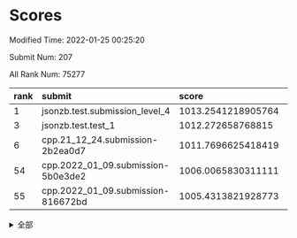 # Scores

Modified Time: 2022-01-25 00:25:20

Submit Num: 207

All Rank Num: 75277

| rank |               submit               |       score        |       sigma        | pk_num |
| :--- | :--------------------------------- | :----------------- | :----------------- | :----- |
| 1    | jsonzb.test.submission_level_4     | 1013.2541218905764 | 0.8207158980289453 | 1458   |
| 3    | jsonzb.test.test_1                 | 1012.272658768815  | 0.8044614959457836 | 1457   |
| 6    | cpp.21_12_24.submission-2b2ea0d7   | 1011.7696625418419 | 0.7982086946437663 | 1457   |
| 54   | cpp.2022_01_09.submission-5b0e3de2 | 1006.0065830311111 | 0.7301280781598959 | 1455   |
| 55   | cpp.2022_01_09.submission-816672bd | 1005.4313821928773 | 0.7167970695191681 | 1454   |


<details>
<summary>全部</summary>

| rank |                 submit                 |       score        |       sigma        | pk_num |
| :--- | :------------------------------------- | :----------------- | :----------------- | :----- |
| 1    | jsonzb.test.submission_level_4         | 1013.2541218905764 | 0.8207158980289453 | 1458   |
| 2    | gobigger.level_3.submission_level_3_1  | 1012.745117742952  | 0.7913603719908882 | 1458   |
| 3    | jsonzb.test.test_1                     | 1012.272658768815  | 0.8044614959457836 | 1457   |
| 4    | gobigger.level_3.submission_level_3_6  | 1012.1732037922307 | 0.8157127668378784 | 1455   |
| 5    | gobigger.level_3.submission_level_3_4  | 1011.9384578879237 | 0.788802798182541  | 1452   |
| 6    | cpp.21_12_24.submission-2b2ea0d7       | 1011.7696625418419 | 0.7982086946437663 | 1457   |
| 7    | gobigger.level_3.submission_level_3_45 | 1011.2405140039987 | 0.7694071101619584 | 1457   |
| 8    | gobigger.level_3.submission_level_3_41 | 1011.2319760563898 | 0.7647451279123131 | 1458   |
| 9    | gobigger.level_3.submission_level_3_2  | 1010.8461030720174 | 0.783944950064175  | 1451   |
| 10   | gobigger.level_3.submission_level_3_38 | 1010.8017103623271 | 0.7970293370229725 | 1451   |
| 11   | gobigger.level_3.submission_level_3_28 | 1010.7596686230307 | 0.7947741056510488 | 1458   |
| 12   | gobigger.level_3.submission_level_3_34 | 1010.6916145109459 | 0.7918117524723218 | 1452   |
| 13   | gobigger.level_3.submission_level_3_36 | 1010.6304591866824 | 0.7637586829199295 | 1455   |
| 14   | gobigger.level_3.submission_level_3_29 | 1010.5497657512304 | 0.7630637830701974 | 1451   |
| 15   | gobigger.level_3.submission_level_3_0  | 1010.4284451010313 | 0.7702964023894456 | 1454   |
| 16   | gobigger.level_3.submission_level_3_46 | 1010.4207692205863 | 0.7444135273847022 | 1452   |
| 17   | gobigger.level_3.submission_level_3_21 | 1010.4000812704465 | 0.7564610554328108 | 1456   |
| 18   | gobigger.level_3.submission_level_3_33 | 1010.3781384962922 | 0.7657341933079089 | 1453   |
| 19   | gobigger.level_3.submission_level_3_44 | 1010.3656355130865 | 0.7481156857266874 | 1454   |
| 20   | gobigger.level_3.submission_level_3_15 | 1010.3504769098807 | 0.7513629975767755 | 1455   |
| 21   | gobigger.level_3.submission_level_3_27 | 1010.2653666999871 | 0.768781893413543  | 1455   |
| 22   | gobigger.level_3.submission_level_3_35 | 1010.2516786517898 | 0.7458229754976765 | 1457   |
| 23   | gobigger.level_3.submission_level_3_12 | 1010.2441071044831 | 0.7581387331120695 | 1452   |
| 24   | gobigger.level_3.submission_level_3_47 | 1010.2233780835695 | 0.7570515599430149 | 1453   |
| 25   | gobigger.level_3.submission_level_3_14 | 1010.1855864333785 | 0.7609526791036747 | 1453   |
| 26   | gobigger.level_3.submission_level_3_37 | 1010.1824311430191 | 0.7531735945599142 | 1452   |
| 27   | gobigger.level_3.submission_level_3_40 | 1010.1263817339818 | 0.7572802844221849 | 1454   |
| 28   | gobigger.level_3.submission_level_3_49 | 1010.1169089986162 | 0.7528879069778194 | 1460   |
| 29   | gobigger.level_3.submission_level_3_5  | 1010.090329749475  | 0.7528348021190852 | 1454   |
| 30   | gobigger.level_3.submission_level_3_8  | 1009.9662520879245 | 0.7403600934647651 | 1450   |
| 31   | gobigger.level_3.submission_level_3_32 | 1009.8429421969723 | 0.7555240926656429 | 1453   |
| 32   | gobigger.level_3.submission_level_3_48 | 1009.7508213690099 | 0.7777067534552363 | 1458   |
| 33   | gobigger.level_3.submission_level_3_26 | 1009.6859346368052 | 0.7524164519417472 | 1450   |
| 34   | gobigger.level_3.submission_level_3_7  | 1009.6676603873304 | 0.7868468343179403 | 1456   |
| 35   | gobigger.level_3.submission_level_3_39 | 1009.619549141442  | 0.7465174491982919 | 1460   |
| 36   | gobigger.level_3.submission_level_3_11 | 1009.604695285388  | 0.771475543757658  | 1457   |
| 37   | gobigger.level_3.submission_level_3_24 | 1009.4920881923518 | 0.7647894103572618 | 1453   |
| 38   | gobigger.level_3.submission_level_3_19 | 1009.4833196006566 | 0.7491762533941894 | 1454   |
| 39   | gobigger.level_3.submission_level_3_13 | 1009.3517084741214 | 0.7543954047376439 | 1458   |
| 40   | gobigger.level_3.submission_level_3_31 | 1009.2367428947741 | 0.7690391500760824 | 1454   |
| 41   | gobigger.level_3.submission_level_3_43 | 1009.2213553247603 | 0.7398611133737205 | 1453   |
| 42   | gobigger.level_3.submission_level_3_17 | 1009.1494493374819 | 0.7469011531414592 | 1453   |
| 43   | gobigger.level_3.submission_level_3_10 | 1009.1302839937058 | 0.7344638005372739 | 1455   |
| 44   | gobigger.level_3.submission_level_3_3  | 1009.0671934185401 | 0.7493555784720659 | 1454   |
| 45   | gobigger.level_3.submission_level_3_16 | 1009.0644409599656 | 0.763379193370044  | 1453   |
| 46   | gobigger.level_3.submission_level_3_30 | 1008.9917844999324 | 0.7478773842765287 | 1459   |
| 47   | gobigger.level_3.submission_level_3_42 | 1008.946725646529  | 0.745655893528854  | 1460   |
| 48   | gobigger.level_3.submission_level_3_23 | 1008.793665726625  | 0.7772770636360146 | 1459   |
| 49   | gobigger.level_3.submission_level_3_9  | 1008.6971265693571 | 0.7446067845683477 | 1451   |
| 50   | gobigger.level_3.submission_level_3_22 | 1008.5085871163146 | 0.7508994929468263 | 1454   |
| 51   | gobigger.level_3.submission_level_3_25 | 1008.3513429602988 | 0.751169268264435  | 1455   |
| 52   | gobigger.level_3.submission_level_3_18 | 1008.0878832533623 | 0.7407642392629497 | 1450   |
| 53   | gobigger.level_3.submission_level_3_20 | 1008.0386875366897 | 0.7620812208493029 | 1454   |
| 54   | cpp.2022_01_09.submission-5b0e3de2     | 1006.0065830311111 | 0.7301280781598959 | 1455   |
| 55   | cpp.2022_01_09.submission-816672bd     | 1005.4313821928773 | 0.7167970695191681 | 1454   |
| 56   | gobigger.level_1.submission_level_1_32 | 1004.7135692408051 | 0.7203770608896377 | 1451   |
| 57   | gobigger.level_1.submission_level_1_10 | 1004.691262785245  | 0.7133342853310015 | 1452   |
| 58   | gobigger.level_1.submission_level_1_35 | 1004.5494977759469 | 0.7265757772170056 | 1454   |
| 59   | gobigger.level_1.submission_level_1_2  | 1004.3365700579856 | 0.7181076629339476 | 1459   |
| 60   | gobigger.level_1.submission_level_1_41 | 1004.1642767846391 | 0.7105958735815575 | 1455   |
| 61   | gobigger.level_1.submission_level_1_23 | 1004.1445217847939 | 0.7278325941509369 | 1456   |
| 62   | gobigger.level_1.submission_level_1_6  | 1004.0981218080688 | 0.720241926100698  | 1456   |
| 63   | gobigger.level_1.submission_level_1_8  | 1003.9979585026517 | 0.7074518570211603 | 1458   |
| 64   | gobigger.level_1.submission_level_1_36 | 1003.9704989440194 | 0.7134332136890068 | 1454   |
| 65   | gobigger.level_1.submission_level_1_42 | 1003.9320029592478 | 0.7224304455475871 | 1454   |
| 66   | gobigger.level_1.submission_level_1_28 | 1003.8669044962227 | 0.7043846815543408 | 1459   |
| 67   | gobigger.level_1.submission_level_1_37 | 1003.8486498982132 | 0.7194038609712248 | 1457   |
| 68   | gobigger.level_1.submission_level_1_20 | 1003.7073179950337 | 0.7180633264585099 | 1448   |
| 69   | gobigger.level_1.submission_level_1_46 | 1003.6862791996234 | 0.7097436519124464 | 1451   |
| 70   | gobigger.level_1.submission_level_1_34 | 1003.5484284329682 | 0.7124042996195509 | 1454   |
| 71   | gobigger.level_1.submission_level_1_43 | 1003.5346795713058 | 0.704413789168937  | 1452   |
| 72   | gobigger.level_1.submission_level_1_15 | 1003.4465777178054 | 0.7193034015457399 | 1456   |
| 73   | gobigger.level_1.submission_level_1_1  | 1003.445557862561  | 0.7111569148988074 | 1456   |
| 74   | gobigger.level_1.submission_level_1_4  | 1003.4426097516102 | 0.7122861887593378 | 1455   |
| 75   | gobigger.level_1.submission_level_1_12 | 1003.4192993653447 | 0.7098053467933636 | 1455   |
| 76   | gobigger.level_1.submission_level_1_19 | 1003.3588620586835 | 0.7221123523617343 | 1461   |
| 77   | gobigger.level_1.submission_level_1_25 | 1003.3210196555401 | 0.7110690323534492 | 1453   |
| 78   | gobigger.level_1.submission_level_1_5  | 1003.3165424673298 | 0.7194884110456096 | 1456   |
| 79   | gobigger.level_1.submission_level_1_45 | 1003.3029703863622 | 0.7206131926099043 | 1457   |
| 80   | gobigger.level_1.submission_level_1_26 | 1003.2956616200137 | 0.7170156555636301 | 1455   |
| 81   | gobigger.level_1.submission_level_1_11 | 1003.2386847253731 | 0.7095131087878079 | 1456   |
| 82   | gobigger.level_1.submission_level_1_7  | 1003.1807526927906 | 0.7189371940152567 | 1451   |
| 83   | gobigger.level_1.submission_level_1_38 | 1003.17611932523   | 0.7241572831059041 | 1459   |
| 84   | gobigger.level_1.submission_level_1_16 | 1003.1124533533374 | 0.7270779399597553 | 1452   |
| 85   | gobigger.level_1.submission_level_1_48 | 1003.0736807830356 | 0.7149526234868092 | 1457   |
| 86   | gobigger.level_1.submission_level_1_18 | 1003.0256882372131 | 0.723339188215563  | 1455   |
| 87   | gobigger.level_1.submission_level_1_29 | 1002.9725728407177 | 0.7170521805642842 | 1455   |
| 88   | gobigger.level_1.submission_level_1_9  | 1002.9676533831456 | 0.7063379782268616 | 1454   |
| 89   | gobigger.level_1.submission_level_1_40 | 1002.9271865697257 | 0.7175152024771181 | 1449   |
| 90   | gobigger.level_1.submission_level_1_17 | 1002.9253514930546 | 0.7233935993786851 | 1452   |
| 91   | gobigger.level_1.submission_level_1_24 | 1002.7043672393388 | 0.7229065397481776 | 1452   |
| 92   | gobigger.level_1.submission_level_1_22 | 1002.6557467896861 | 0.7188538045035585 | 1454   |
| 93   | gobigger.level_1.submission_level_1_13 | 1002.6113616719636 | 0.7198142795116098 | 1454   |
| 94   | gobigger.level_1.submission_level_1_39 | 1002.5285462518036 | 0.7080215738469944 | 1457   |
| 95   | gobigger.level_1.submission_level_1_3  | 1002.3771867798911 | 0.7265489706211935 | 1457   |
| 96   | gobigger.level_1.submission_level_1_14 | 1002.3603991172705 | 0.7071267800104806 | 1456   |
| 97   | gobigger.level_1.submission_level_1_49 | 1002.3400672016813 | 0.7069380778597066 | 1456   |
| 98   | gobigger.level_1.submission_level_1_31 | 1002.30845036515   | 0.7148178551109011 | 1451   |
| 99   | gobigger.level_1.submission_level_1_0  | 1002.2976123709627 | 0.7142491947860236 | 1452   |
| 100  | gobigger.level_1.submission_level_1_47 | 1002.2964953105    | 0.714990230501102  | 1453   |
| 101  | gobigger.level_1.submission_level_1_27 | 1002.2843019379866 | 0.7040750927751965 | 1456   |
| 102  | gobigger.level_1.submission_level_1_30 | 1002.1315285863733 | 0.7093045876318118 | 1451   |
| 103  | gobigger.level_1.submission_level_1_21 | 1002.054444799781  | 0.7166477098265848 | 1450   |
| 104  | gobigger.level_1.submission_level_1_44 | 1002.0134220319322 | 0.7137310920990622 | 1453   |
| 105  | gobigger.level_1.submission_level_1_33 | 1001.5320380924652 | 0.7081882906017658 | 1450   |
| 106  | gobigger.random.submission_random_48   | 997.7435231231158  | 0.71173163782153   | 1453   |
| 107  | gobigger.random.submission_random_19   | 997.445476032623   | 0.7123030657853032 | 1460   |
| 108  | gobigger.random.submission_random_33   | 997.2756907654637  | 0.7071594017694312 | 1455   |
| 109  | gobigger.random.submission_random_1    | 997.0818246595082  | 0.7203967041961143 | 1458   |
| 110  | gobigger.random.submission_random_47   | 997.0185998305116  | 0.7205669936417293 | 1451   |
| 111  | gobigger.random.submission_random_20   | 996.7721036220031  | 0.7047209915198661 | 1450   |
| 112  | gobigger.random.submission_random_8    | 996.7540617843781  | 0.7153709034489671 | 1458   |
| 113  | gobigger.random.submission_random_23   | 996.4957630113382  | 0.719315606502426  | 1452   |
| 114  | gobigger.random.submission_random_14   | 996.4908581481668  | 0.7055167856777909 | 1458   |
| 115  | gobigger.random.submission_random_24   | 996.451738868745   | 0.7100565241156833 | 1450   |
| 116  | gobigger.random.submission_random_44   | 996.439679459754   | 0.7115194030861292 | 1460   |
| 117  | gobigger.random.submission_random_17   | 996.4345681190492  | 0.720436521919966  | 1449   |
| 118  | gobigger.random.submission_random_46   | 996.3804519333873  | 0.7091890505807555 | 1457   |
| 119  | gobigger.random.submission_random_45   | 996.380414261949   | 0.7097895616708009 | 1459   |
| 120  | gobigger.random.submission_random_7    | 996.3781229923245  | 0.716618467049295  | 1452   |
| 121  | gobigger.random.submission_random_13   | 996.3439626777165  | 0.7225692448658231 | 1456   |
| 122  | gobigger.random.submission_random_25   | 996.3295201656584  | 0.7019708044963705 | 1456   |
| 123  | gobigger.random.submission_random_43   | 996.3238463033999  | 0.722287322966314  | 1456   |
| 124  | gobigger.random.submission_random_36   | 996.1499809868284  | 0.713207393263614  | 1454   |
| 125  | gobigger.random.submission_random_5    | 996.1277090914303  | 0.7127732243911102 | 1454   |
| 126  | gobigger.random.submission_random_26   | 996.0556562528155  | 0.7063927571624677 | 1458   |
| 127  | gobigger.random.submission_random_18   | 996.0481004665047  | 0.7179809285578135 | 1456   |
| 128  | gobigger.random.submission_random_40   | 996.0082934639091  | 0.7114437599403778 | 1459   |
| 129  | gobigger.random.submission_random_28   | 995.9728268271915  | 0.7159110737545387 | 1451   |
| 130  | gobigger.random.submission_random_6    | 995.9639703812685  | 0.7121738918699889 | 1454   |
| 131  | gobigger.random.submission_random_30   | 995.8376649745854  | 0.7028798738110423 | 1453   |
| 132  | gobigger.random.submission_random_4    | 995.7943297865983  | 0.715059638301714  | 1458   |
| 133  | gobigger.random.submission_random_42   | 995.7789119228889  | 0.7127486736238616 | 1454   |
| 134  | gobigger.random.submission_random_32   | 995.7309748988741  | 0.715446816915175  | 1453   |
| 135  | gobigger.random.submission_random_27   | 995.6752074796858  | 0.7168554222269773 | 1458   |
| 136  | gobigger.random.submission_random_3    | 995.619621431987   | 0.713061691669827  | 1456   |
| 137  | gobigger.random.submission_random_29   | 995.6098401698293  | 0.7061781490559546 | 1458   |
| 138  | gobigger.random.submission_random_21   | 995.5756340109152  | 0.7161052273415713 | 1449   |
| 139  | gobigger.random.submission_random_22   | 995.5729943433291  | 0.7157826514221399 | 1450   |
| 140  | gobigger.random.submission_random_16   | 995.5518462556465  | 0.719738745793207  | 1456   |
| 141  | gobigger.random.submission_random_39   | 995.520633585246   | 0.7147602378913024 | 1452   |
| 142  | gobigger.random.submission_random_35   | 995.3679196162074  | 0.709702479702396  | 1450   |
| 143  | gobigger.random.submission_random_0    | 995.3142987631597  | 0.7208493375949976 | 1458   |
| 144  | gobigger.random.submission_random_41   | 995.2716105352767  | 0.7038915758166611 | 1455   |
| 145  | gobigger.random.submission_random_31   | 995.2589618558478  | 0.7105669694861685 | 1454   |
| 146  | gobigger.random.submission_random_34   | 995.078255940043   | 0.7097114931857158 | 1455   |
| 147  | gobigger.random.submission_random_37   | 995.0274311068143  | 0.7150075256090399 | 1457   |
| 148  | gobigger.random.submission_random_11   | 994.9440681697442  | 0.7200822650789044 | 1451   |
| 149  | gobigger.random.submission_random_15   | 994.9358586280714  | 0.7178436497457745 | 1452   |
| 150  | gobigger.random.submission_random_49   | 994.9185312043902  | 0.7037473295408398 | 1451   |
| 151  | gobigger.random.submission_random_12   | 994.909512490016   | 0.7074076895677729 | 1453   |
| 152  | gobigger.random.submission_random_38   | 994.8623076731001  | 0.7072873843412207 | 1460   |
| 153  | gobigger.random.submission_random_9    | 994.7666054580844  | 0.7308309164124223 | 1458   |
| 154  | gobigger.random.submission_random_2    | 994.5219518464716  | 0.719387094373211  | 1459   |
| 155  | gobigger.random.submission_random_10   | 994.2967764904562  | 0.7114230357737161 | 1456   |
| 156  | gobigger.level_2.submission_level_2_41 | 993.8488685419769  | 0.7340004256961017 | 1452   |
| 157  | gobigger.level_2.submission_level_2_5  | 993.6751196931893  | 0.7317166045870465 | 1454   |
| 158  | gobigger.level_2.submission_level_2_10 | 993.6257207825421  | 0.7457637473973925 | 1459   |
| 159  | gobigger.level_2.submission_level_2_32 | 993.5784847149046  | 0.7275281340088472 | 1455   |
| 160  | gobigger.level_2.submission_level_2_25 | 993.4645374547435  | 0.7364554759730972 | 1452   |
| 161  | gobigger.level_2.submission_level_2_21 | 993.4514055876845  | 0.7199355027047574 | 1452   |
| 162  | gobigger.level_2.submission_level_2_13 | 993.3962696682614  | 0.7457012917060865 | 1454   |
| 163  | gobigger.level_2.submission_level_2_22 | 993.1658213659405  | 0.7483771539423199 | 1458   |
| 164  | gobigger.level_2.submission_level_2_40 | 993.0207134442971  | 0.747405274265458  | 1454   |
| 165  | gobigger.level_2.submission_level_2_9  | 992.8623759874935  | 0.7265659537979288 | 1456   |
| 166  | gobigger.level_2.submission_level_2_0  | 992.7645822160803  | 0.7433038579198458 | 1451   |
| 167  | gobigger.level_2.submission_level_2_23 | 992.7627927736019  | 0.7520496497415813 | 1460   |
| 168  | gobigger.level_2.submission_level_2_30 | 992.5641642146184  | 0.7414600271743198 | 1452   |
| 169  | gobigger.level_2.submission_level_2_47 | 992.4922209577039  | 0.7473834764638898 | 1451   |
| 170  | gobigger.level_2.submission_level_2_46 | 992.4837781081646  | 0.7620766362054656 | 1455   |
| 171  | gobigger.level_2.submission_level_2_34 | 992.4598304633932  | 0.7605629662983001 | 1458   |
| 172  | gobigger.level_2.submission_level_2_31 | 992.3771992519772  | 0.733610336876777  | 1457   |
| 173  | gobigger.level_2.submission_level_2_6  | 992.3687530503171  | 0.7526275655623956 | 1453   |
| 174  | gobigger.level_2.submission_level_2_19 | 992.3052619481743  | 0.7410891258806214 | 1450   |
| 175  | gobigger.level_2.submission_level_2_2  | 992.2491611264588  | 0.7341752870775543 | 1450   |
| 176  | gobigger.level_2.submission_level_2_49 | 992.1865196441155  | 0.7458008769421235 | 1454   |
| 177  | gobigger.level_2.submission_level_2_12 | 992.0957887420403  | 0.7535084210216138 | 1458   |
| 178  | gobigger.level_2.submission_level_2_36 | 992.0760072877172  | 0.7526036484119206 | 1456   |
| 179  | gobigger.level_2.submission_level_2_43 | 992.0552660621115  | 0.7456593586738655 | 1452   |
| 180  | gobigger.level_2.submission_level_2_35 | 992.04438117032    | 0.734339753161721  | 1455   |
| 181  | gobigger.level_2.submission_level_2_42 | 992.0163153547852  | 0.7428635904057656 | 1459   |
| 182  | gobigger.level_2.submission_level_2_17 | 991.956165622372   | 0.7352993123759825 | 1453   |
| 183  | gobigger.level_2.submission_level_2_3  | 991.910932232932   | 0.7549055983813233 | 1451   |
| 184  | gobigger.level_2.submission_level_2_29 | 991.8394200673539  | 0.7653267712409515 | 1456   |
| 185  | gobigger.level_2.submission_level_2_37 | 991.8376765901612  | 0.7440113417078195 | 1463   |
| 186  | gobigger.level_2.submission_level_2_33 | 991.8347677787178  | 0.7596425105321034 | 1455   |
| 187  | gobigger.level_2.submission_level_2_45 | 991.7855815089656  | 0.7414234711217552 | 1457   |
| 188  | gobigger.level_2.submission_level_2_44 | 991.682686765954   | 0.7362256614443755 | 1453   |
| 189  | gobigger.level_2.submission_level_2_4  | 991.6558004201993  | 0.7554797982838203 | 1455   |
| 190  | gobigger.level_2.submission_level_2_18 | 991.5577387735283  | 0.7523091722088575 | 1453   |
| 191  | gobigger.level_2.submission_level_2_26 | 991.4589981940017  | 0.7340914609873157 | 1454   |
| 192  | gobigger.level_2.submission_level_2_48 | 991.3149853441882  | 0.745309696077495  | 1457   |
| 193  | gobigger.level_2.submission_level_2_1  | 991.3094862095519  | 0.7460142386878174 | 1446   |
| 194  | gobigger.level_2.submission_level_2_8  | 991.280551858237   | 0.7547874150732059 | 1456   |
| 195  | gobigger.level_2.submission_level_2_39 | 991.1587536037291  | 0.7520604982598107 | 1458   |
| 196  | gobigger.level_2.submission_level_2_38 | 991.1471444271408  | 0.7573991005402122 | 1456   |
| 197  | gobigger.level_2.submission_level_2_24 | 990.9511942419828  | 0.7336477808249774 | 1454   |
| 198  | gobigger.level_2.submission_level_2_20 | 990.7966774866308  | 0.7737807435349406 | 1458   |
| 199  | gobigger.level_2.submission_level_2_15 | 990.7665103479549  | 0.7442924481815731 | 1452   |
| 200  | gobigger.level_2.submission_level_2_28 | 990.7407868137772  | 0.7723710271694827 | 1452   |
| 201  | gobigger.level_2.submission_level_2_27 | 990.5538457711425  | 0.7637451592113533 | 1451   |
| 202  | gobigger.level_2.submission_level_2_7  | 990.3389855062031  | 0.7532672041065399 | 1455   |
| 203  | gobigger.level_2.submission_level_2_14 | 990.1281166139346  | 0.7557408510732939 | 1451   |
| 204  | gobigger.level_2.submission_level_2_11 | 990.079204219285   | 0.7465268909091056 | 1459   |
| 205  | gobigger.level_2.submission_level_2_16 | 989.8291369900123  | 0.7733893483296099 | 1460   |
| 206  | gobigger.none.submission_none_0        | 978.4725456535276  | 1.435353887306017  | 1456   |
| 207  | gobigger.none.submission_none_1        | 976.2898692426407  | 1.376778593947595  | 1459   |

</details>